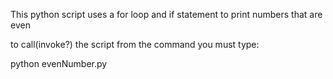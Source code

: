This python script uses a for loop and if statement to print numbers that are even

to call(invoke?) the script from the command you must type:

python evenNumber.py
